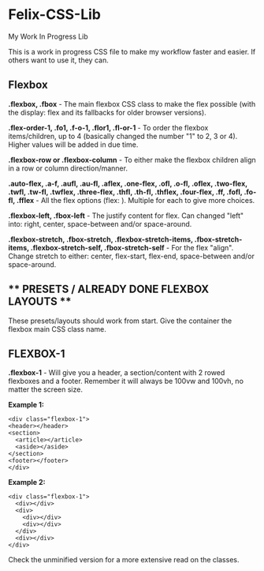 # Felix-CSS-Lib
My Work In Progress Lib

This is a work in progress CSS file to make my workflow faster and easier. If others want to use it, they can.

Flexbox
-------------------------------------

**.flexbox, .fbox** - The main flexbox CSS class to make the flex possible (with the display: flex and its fallbacks for older browser versions).

**.flex-order-1,
.fo1,
.f-o-1,
.flor1,
.fl-or-1** - To order the flexbox items/children, up to 4 (basically changed the number "1" to 2, 3 or 4). Higher values will be added in due time.

**.flexbox-row or .flexbox-column** - To either make the flexbox children align in a row or column direction/manner.

**.auto-flex,
.a-f,
.aufl,
.au-fl,
.aflex,
.one-flex,
.ofl,
.o-fl,
.oflex,
.two-flex,
.twfl,
.tw-fl,
.twflex,
.three-flex,
.thfl,
.th-fl,
.thflex,
.four-flex,
.ff,
.fofl,
.fo-fl,
.fflex** - All the flex options (flex: <number>). Multiple for each to give more choices.

**.flexbox-left, .fbox-left** - The justify content for flex. Can changed "left" into: right, center, space-between and/or space-around.

**.flexbox-stretch, .fbox-stretch,
.flexbox-stretch-items, .fbox-stretch-items,
.flexbox-stretch-self, .fbox-stretch-self** - For the flex "align". Change stretch to either: center, flex-start, flex-end, space-between and/or space-around.

** PRESETS / ALREADY DONE FLEXBOX LAYOUTS **
--------------------------------------------
These presets/layouts should work from start. Give the container the flexbox main CSS class name.

FLEXBOX-1
--------------------------------------------
**.flexbox-1** - Will give you a header, a section/content with 2 rowed flexboxes and a footer. Remember it will always be 100vw and 100vh, no matter the screen size.

**Example 1:**
```
<div class="flexbox-1">
<header></header>
<section>
  <article></article>
  <aside></aside>
</section>
<footer></footer>
</div>
```
**Example 2:**
```
<div class="flexbox-1">
  <div></div>
  <div>
    <div></div>
    <div></div>
  </div>
  <div></div>
</div>
```

Check the unminified version for a more extensive read on the classes.
